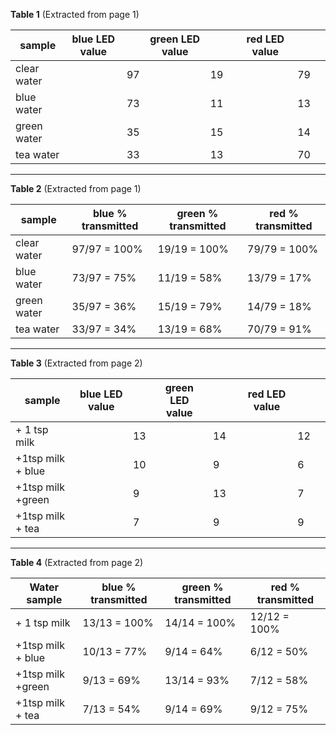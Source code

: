 
**Table 1** (Extracted from page 1)

| sample      | blue LED value |     | green LED value |     |     | red LED value |     |     |
| ----------- | -------------- | --- | --------------- | --- | --- | ------------- | --- | --- |
| clear water |                | 97  |                 | 19  |     |               | 79  |     |
| blue water  |                | 73  |                 | 11  |     |               | 13  |     |
| green water |                | 35  |                 | 15  |     |               | 14  |     |
| tea water   |                | 33  |                 | 13  |     |               | 70  |     |

---


**Table 2** (Extracted from page 1)

| sample      | blue % transmitted | green % transmitted | red % transmitted |
| ----------- | ------------------ | ------------------- | ----------------- |
| clear water | 97/97 = 100%       | 19/19 = 100%        | 79/79 = 100%      |
| blue water  | 73/97 = 75%        | 11/19 = 58%         | 13/79 = 17%       |
| green water | 35/97 = 36%        | 15/19 = 79%         | 14/79 = 18%       |
| tea water   | 33/97 = 34%        | 13/19 = 68%         | 70/79 = 91%       |

---


**Table 3** (Extracted from page 2)

| sample            | blue LED value |     | green LED value |     |     | red LED value |     |     |
| ----------------- | -------------- | --- | --------------- | --- | --- | ------------- | --- | --- |
| + 1 tsp milk      |                | 13  |                 | 14  |     |               | 12  |     |
| +1tsp milk + blue |                | 10  |                 | 9   |     |               | 6   |     |
| +1tsp milk +green |                | 9   |                 | 13  |     |               | 7   |     |
| +1tsp milk + tea  |                | 7   |                 | 9   |     |               | 9   |     |

---


**Table 4** (Extracted from page 2)

| Water sample      | blue % transmitted | green % transmitted | red % transmitted |
| ----------------- | ------------------ | ------------------- | ----------------- |
| + 1 tsp milk      | 13/13 = 100%       | 14/14 = 100%        | 12/12 = 100%      |
| +1tsp milk + blue | 10/13 = 77%        | 9/14 = 64%          | 6/12 = 50%        |
| +1tsp milk +green | 9/13 = 69%         | 13/14 = 93%         | 7/12 = 58%        |
| +1tsp milk + tea  | 7/13 = 54%         | 9/14 = 69%          | 9/12 = 75%        |
